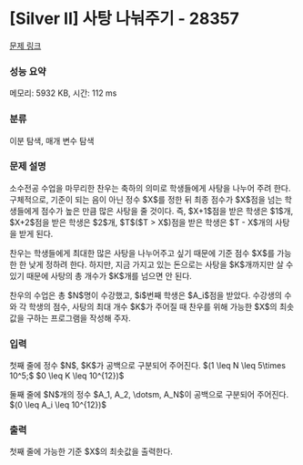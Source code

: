 # [Silver II] 사탕 나눠주기 - 28357 

[문제 링크](https://www.acmicpc.net/problem/28357) 

### 성능 요약

메모리: 5932 KB, 시간: 112 ms

### 분류

이분 탐색, 매개 변수 탐색

### 문제 설명

<p>소수전공 수업을 마무리한 찬우는 축하의 의미로 학생들에게 사탕을 나누어 주려 한다. 구체적으로, 기준이 되는 음이 아닌 정수 $X$를 정한 뒤 최종 점수가 $X$점을 넘는 학생들에게 점수가 높은 만큼 많은 사탕을 줄 것이다. 즉, $X+1$점을 받은 학생은 $1$개, $X+2$점을 받은 학생은 $2$개, $T$($T > X$)점을 받은 학생은 $T - X$개의 사탕을 받게 된다.</p>

<p>찬우는 학생들에게 최대한 많은 사탕을 나누어주고 싶기 때문에 기준 점수 $X$를 가능한 한 낮게 정하려 한다. 하지만, 지금 가지고 있는 돈으로는 사탕을 $K$개까지만 살 수 있기 때문에 사탕의 총 개수가 $K$개를 넘으면 안 된다.</p>

<p>찬우의 수업은 총 $N$명이 수강했고, $i$번째 학생은 $A_i$점을 받았다. 수강생의 수와 각 학생의 점수, 사탕의 최대 개수 $K$가 주어질 때 찬우를 위해 가능한 $X$의 최솟값을 구하는 프로그램을 작성해 주자.</p>

### 입력 

 <p>첫째 줄에 정수 $N$, $K$가 공백으로 구분되어 주어진다. $(1 \leq N \leq 5\times 10^5;$ $0 \leq K \leq 10^{12})$</p>

<p>둘째 줄에 $N$개의 정수 $A_1, A_2, \dotsm, A_N$이 공백으로 구분되어 주어진다. $(0 \leq A_i \leq 10^{12})$</p>

### 출력 

 <p>첫째 줄에 가능한 기준 $X$의 최솟값을 출력한다.</p>

